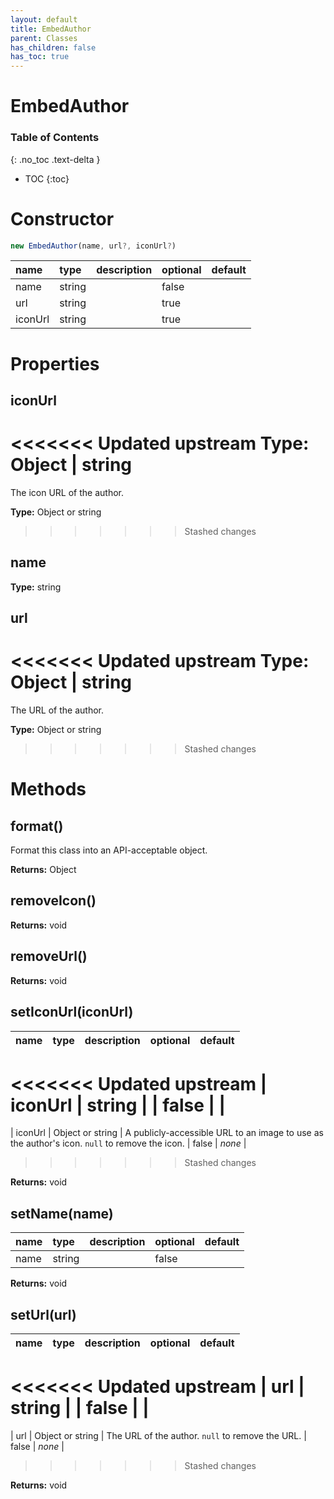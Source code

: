 ```yaml
---
layout: default
title: EmbedAuthor
parent: Classes
has_children: false
has_toc: true
---
```


# EmbedAuthor
### Table of Contents
{: .no_toc .text-delta }

- TOC
{:toc}
# Constructor
```js
new EmbedAuthor(name, url?, iconUrl?)
```

| name | type | description | optional | default |
|:-----|:-----|:------------|:---------|:--------|
| name | string |  | false |  |
| url | string |  | true |  |
| iconUrl | string |  | true |  |

# Properties
## iconUrl
<<<<<<< Updated upstream
**Type:** Object | string
=======
The icon URL of the author.

**Type:** Object or string
>>>>>>> Stashed changes

## name
**Type:** string

## url
<<<<<<< Updated upstream
**Type:** Object | string
=======
The URL of the author.

**Type:** Object or string
>>>>>>> Stashed changes

# Methods
## format()
Format this class into an API-acceptable object.

**Returns:** Object

## removeIcon()
**Returns:** void

## removeUrl()
**Returns:** void

## setIconUrl(iconUrl)
| name | type | description | optional | default |
|:-----|:-----|:------------|:---------|:--------|
<<<<<<< Updated upstream
| iconUrl | string |  | false |  |
=======
| iconUrl | Object or string | A publicly-accessible URL to an image to use as the author's icon. `null` to remove the icon. | false | *none* |
>>>>>>> Stashed changes

**Returns:** void

## setName(name)
| name | type | description | optional | default |
|:-----|:-----|:------------|:---------|:--------|
| name | string |  | false |  |

**Returns:** void

## setUrl(url)
| name | type | description | optional | default |
|:-----|:-----|:------------|:---------|:--------|
<<<<<<< Updated upstream
| url | string |  | false |  |
=======
| url | Object or string | The URL of the author. `null` to remove the URL. | false | *none* |
>>>>>>> Stashed changes

**Returns:** void

